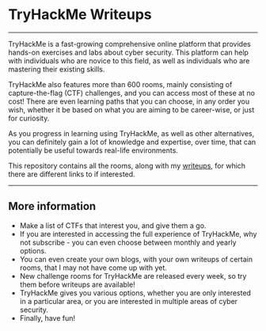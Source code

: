 # TryHackMe Writeups

---

TryHackMe is a fast-growing comprehensive online platform that provides hands-on exercises and labs about cyber security. This platform can help with individuals who are novice to this field, as well as individuals who are mastering their existing skills.

TryHackMe also features more than 600 rooms, mainly consisting of capture-the-flag (CTF) challenges, and you can access most of these at no cost! There are even learning paths that you can choose, in any order you wish, whether it be based on what you are aiming to be career-wise, or just for curiosity.

As you progress in learning using TryHackMe, as well as other alternatives, you can definitely gain a lot of knowledge and expertise, over time, that can potentially be useful towards real-life environments.

This repository contains all the rooms, along with my [writeups](/writeups), for which there are different links to if interested.

---

## More information

- Make a list of CTFs that interest you, and give them a go.
- If you are interested in accessing the full experience of TryHackMe, why not subscribe - you can even choose between monthly and yearly options.
- You can even create your own blogs, with your own writeups of certain rooms, that I may not have come up with yet.
- New challenge rooms for TryHackMe are released every week, so try them before writeups are available!
- TryHackMe gives you various options, whether you are only interested in a particular area, or you are interested in multiple areas of cyber security.
- Finally, have fun!

